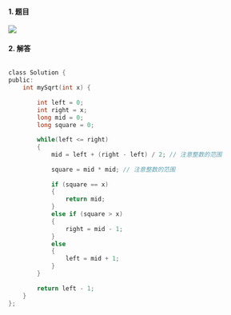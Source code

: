 #### 1. 题目

![](https://upload-images.jianshu.io/upload_images/11895466-b867bdcf74967551.png?imageMogr2/auto-orient/strip%7CimageView2/2/w/1240)


#### 2. 解答

```c

class Solution {
public:
    int mySqrt(int x) {
        
        int left = 0; 
        int right = x;
        long mid = 0;
        long square = 0;
        
        while(left <= right)
        {
            mid = left + (right - left) / 2; // 注意整数的范围
            
            square = mid * mid; // 注意整数的范围
            
            if (square == x)
            {
                return mid;
            }
            else if (square > x)
            {
                right = mid - 1;
            }
            else
            {
                left = mid + 1;
            }
        }
  
        return left - 1;
    }
};

```
